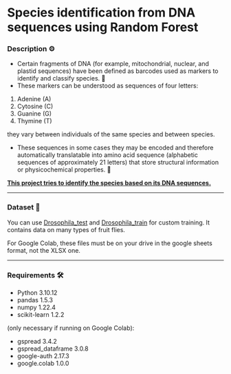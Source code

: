 # Species identification from DNA sequences using Random Forest

### Description :gear:
+ Certain fragments of DNA (for example, mitochondrial, nuclear, and plastid sequences) have been
defined as barcodes used as markers to identify and classify
species. :bee:
+ These markers can be understood as sequences of four letters:
1.   Adenine (A)
2.    Cytosine (C)
3.    Guanine (G)
4.    Thymine (T)

they vary between individuals of the same species and between species. 
+ These sequences in some cases they may be encoded and therefore automatically translatable into
amino acid sequence (alphabetic sequences of approximately 21 letters)
that store structural information or physicochemical properties. :dna:

[**This project tries to identify the species based on its DNA sequences.**](Species_identification_from_DNA_sequences_using_Random_Forest.ipynb)


---

### Dataset 📖

You can use [Drosophila_test](Drosophila_test.xlsx) and [Drosophila_train](Drosophila_train.xlsx) for custom training. 
It contains data on many types of fruit flies.

For Google Colab, these files must be on your drive in the google sheets format, not the XLSX one.

---

### Requirements 🛠️
+ Python 3.10.12
+ pandas 1.5.3
+ numpy 1.22.4
+ scikit-learn 1.2.2
  
(only necessary if running on Google Colab):
+ gspread 3.4.2
+ gspread_dataframe 3.0.8
+ google-auth 2.17.3
+ google.colab 1.0.0

